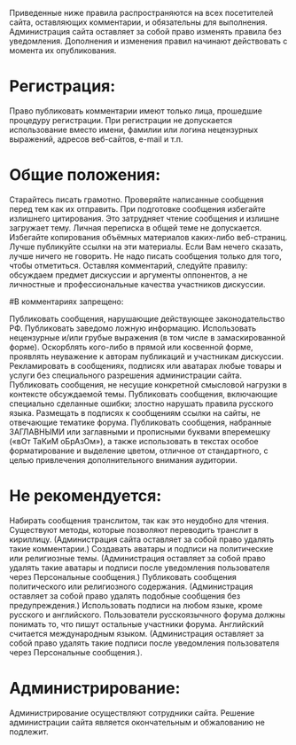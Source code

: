 

Приведенные ниже правила распространяются на всех посетителей сайта, оставляющих комментарии, и обязательны для выполнения.
Администрация сайта оставляет за собой право изменять правила без уведомления.
Дополнения и изменения правил начинают действовать с момента их опубликования.

# Регистрация:

Право публиковать комментарии имеют только лица, прошедшие процедуру регистрации.
При регистрации не допускается использование вместо имени, фамилии или логина нецензурных выражений, адресов веб-сайтов, e-mail и т.п.

# Общие положения:

Старайтесь писать грамотно. Проверяйте написанные сообщения перед тем как их отправить.
При подготовке сообщения избегайте излишнего цитирования. Это затрудняет чтение сообщения и излишне загружает тему.
Личная переписка в общей теме не допускается.
Избегайте копирования объёмных материалов каких-либо веб-страниц. Лучше публикуйте ссылки на эти материалы.
Если Вам нечего сказать, лучше ничего не говорить. Не надо писать сообщения только для того, чтобы отметиться.
Оставляя комментарий, следуйте правилу: обсуждаем предмет дискуссии и аргументы оппонентов, а не личностные и профессиональные качества участников дискуссии.

#В комментариях запрещено:

Публиковать сообщения, нарушающие действующее законодательство РФ.
Публиковать заведомо ложную информацию.
Использовать нецензурные и/или грубые выражения (в том числе в замаскированной форме).
Оскорблять кого-либо в прямой или косвенной форме, проявлять неуважение к авторам публикаций и участникам дискуссии.
Рекламировать в сообщениях, подписях или аватарах любые товары и услуги без специального разрешения администрации сайта.
Публиковать сообщения, не несущие конкретной смысловой нагрузки в контексте обсуждаемой темы.
Публиковать сообщения, включающие специально сделанные ошибки; злостно нарушать правила русского языка.
Размещать в подписях к сообщениям ссылки на сайты, не отвечающие тематике форума.
Публиковать сообщения, набранные ЗАГЛАВНЫМИ или заглавными и прописными буквами вперемешку («вОт ТаКиМ оБрАзОм»), а также использовать в текстах особое форматирование и выделение цветом, отличное от стандартного, с целью привлечения дополнительного внимания аудитории.

# Не рекомендуется:

Набирать сообщения транслитом, так как это неудобно для чтения. Существуют методы, которые позволяют переводить транслит в кириллицу. (Администрация сайта оставляет за собой право удалять такие комментарии.)
Создавать аватары и подписи на политические или религиозные темы. (Администрация оставляет за собой право удалять такие аватары и подписи после уведомления пользователя через Персональные сообщения.)
Публиковать сообщения политического или религиозного содержания. (Администрация оставляет за собой право удалять подобные сообщения без предупреждения.)
Использовать подписи на любом языке, кроме русского и английского. Пользователи русскоязычного форума должны понимать то, что пишут остальные участники форума. Английский считается международным языком. (Администрация оставляет за собой право удалять такие подписи после уведомления пользователя через Персональные сообщения.).

# Администрирование:

Администрирование осуществляют сотрудники сайта.
Решение администрации сайта является окончательным и обжалованию не подлежит.


